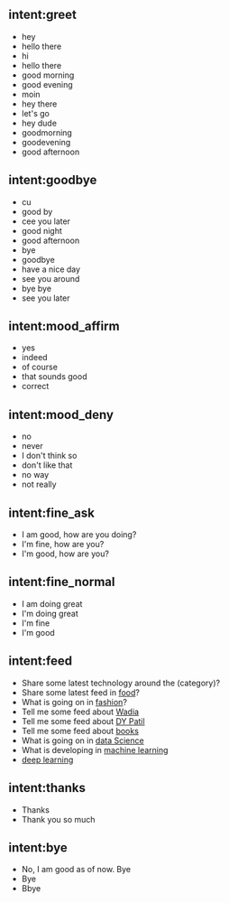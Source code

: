 ## intent:greet
- hey
- hello there
- hi
- hello there
- good morning
- good evening
- moin
- hey there
- let's go
- hey dude
- goodmorning
- goodevening
- good afternoon

## intent:goodbye
- cu
- good by
- cee you later
- good night
- good afternoon
- bye
- goodbye
- have a nice day
- see you around
- bye bye
- see you later

## intent:mood_affirm
- yes
- indeed
- of course
- that sounds good
- correct

## intent:mood_deny
- no
- never
- I don't think so
- don't like that
- no way
- not really


## intent:fine_ask
- I am good, how are you doing?
- I'm fine, how are you?
- I'm good, how are you?

## intent:fine_normal
- I am doing great
- I'm doing great
- I'm fine
- I'm good

## intent:feed
- Share some latest technology around the (category)?
- Share some latest feed in [food](category)?
- What is going on in [fashion](category)?
- Tell me some feed about [Wadia](category)
- Tell me some feed about [DY Patil](category)
- Tell me some feed about [books](category)
- What is going on in [data Science](category)
- What is developing in [machine learning](category)
- [deep learning](category)

## intent:thanks
- Thanks
- Thank you so much

## intent:bye
- No, I am good as of now. Bye
- Bye
- Bbye
